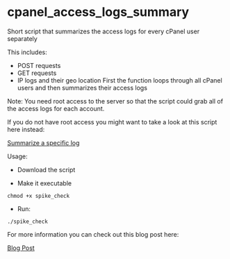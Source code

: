 # cpanel_access_logs_summary

Short script that summarizes the access logs for every cPanel user separately

This includes:
- POST requests
- GET requests
- IP logs and their geo location
First the function loops through all cPanel users and then summarizes their access logs

Note: You need root access to the server so that the script could grab all of the access logs for each account.

If you do not have root access you might want to take a look at this script here instead:

[Summarize a specific log](https://github.com/bobbyiliev/quick_access_logs_summary/)

Usage:

- Download the script

- Make it executable
```
chmod +x spike_check
```
- Run:
```
./spike_check
```

For more information you can check out this blog post here:

[Blog Post](https://bobbyiliev.com/blog/bash-script-will-summarize-access-logs-check-caused-spike-server/)
